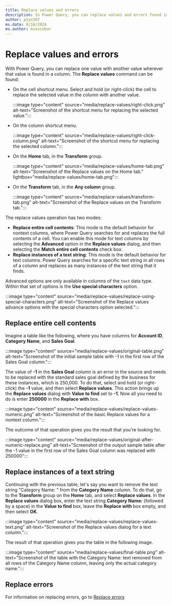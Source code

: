 ```yaml
---
title: Replace values and errors
description: In Power Query, you can replace values and errors found in one or multiple columns with a value of your choice. This article demonstrates how to do this transformation in Power Query.
author: ptyx507
ms.date: 8/16/2024
ms.author: miescobar
---
```


# Replace values and errors

With Power Query, you can replace one value with another value wherever that value is found in a column. The **Replace values** command can be found:

- On the cell shortcut menu. Select and hold (or right-click) the cell to replace the selected value in the column with another value.

   :::image type="content" source="media/replace-values/right-click.png" alt-text="Screenshot of the shortcut menu for replacing the selected value.":::

- On the column shortcut menu.

   :::image type="content" source="media/replace-values/right-click-column.png" alt-text="Screenshot of the shortcut menu for replacing the selected column.":::

- On the **Home** tab, in the **Transform** group.

   :::image type="content" source="media/replace-values/home-tab.png" alt-text="Screenshot of the Replace values on the Home tab." lightbox="media/replace-values/home-tab.png":::

- On the **Transform** tab, in the **Any column** group.

   :::image type="content" source="media/replace-values/transform-tab.png" alt-text="Screenshot of the Replace values on the Transform tab.":::

The replace values operation has two modes:

- **Replace entire cell contents**: This mode is the default behavior for nontext columns, where Power Query searches for and replaces the full contents of a cell. You can enable this mode for text columns by selecting the **Advanced** option in the **Replace values** dialog, and then selecting the **Match entire cell contents** check box.
- **Replace instances of a text string**: This mode is the default behavior for text columns. Power Query searches for a specific text string in all rows of a column and replaces as many instances of the text string that it finds.

Advanced options are only available in columns of the `text` data type. Within that set of options is the **Use special characters** option.

:::image type="content" source="media/replace-values/replace-using-special-characters.png" alt-text="Screenshot of the Replace values advance options with the special characters option selected.":::

## Replace entire cell contents

Imagine a table like the following, where you have columns for **Account ID**, **Category Name**, and **Sales Goal**.

:::image type="content" source="media/replace-values/original-table.png" alt-text="Screenshot of the initial sample table with -1 in the first row of the Sales Goal column.":::

The value of **-1** in the **Sales Goal** column is an error in the source and needs to be replaced with the standard sales goal defined by the business for these instances, which is 250,000. To do that, select and hold (or right-click) the **-1** value, and then select **Replace values**. This action brings up the **Replace values** dialog with **Value to find** set to **-1**. Now all you need to do is enter **250000** in the **Replace with** box.

:::image type="content" source="media/replace-values/replace-values-numeric.png" alt-text="Screenshot of the basic Replace values for a nontext column.":::

The outcome of that operation gives you the result that you're looking for.

:::image type="content" source="media/replace-values/original-after-numeric-replace.png" alt-text="Screenshot of the output sample table after the -1 value in the first row of the Sales Goal column was replaced with 250000":::

## Replace instances of a text string

Continuing with the previous table, let's say you want to remove the text string "Category Name: " from the **Category Name** column. To do that, go to the **Transform** group on the **Home** tab, and select **Replace values**. In the **Replace values** dialog box, enter the text string **Category Name:** (followed by a space) in the **Value to find** box, leave the **Replace with** box empty, and then select **OK**.

:::image type="content" source="media/replace-values/replace-values-text.png" alt-text="Screenshot of the Replace values dialog for a text column.":::

The result of that operation gives you the table in the following image.

:::image type="content" source="media/replace-values/final-table.png" alt-text="Screenshot of the table with the Category Name: text removed from all rows of the Category Name column, leaving only the actual category name.":::

## Replace errors

For information on replacing errors, go to [Replace errors](dealing-with-errors.md#replace-errors)

